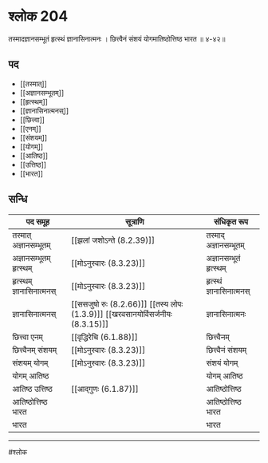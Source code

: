 # श्लोक 204

तस्मादज्ञानसम्भूतं हृत्स्थं ज्ञानासिनात्मनः ।
छित्त्वैनं संशयं योगमातिष्ठोत्तिष्ठ भारत ॥ ४-४२॥


## पद 

- [[तस्मात्]]
- [[अज्ञानसम्भूतम्]]
- [[हृत्स्थम्]]
- [[ज्ञानासिनात्मनस्]]
- [[छित्त्वा]]
- [[एनम्]]
- [[संशयम्]]
- [[योगम्]]
- [[आतिष्ठ]]
- [[उत्तिष्ठ]]
- [[भारत]]

## सन्धि

| पद समूह | सूत्राणि | संधिकृत रूप |
| ----- | ----- | ----- |
| तस्मात् अज्ञानसम्भूतम् |  [[झलां जशोऽन्ते (8.2.39)]] | तस्माद् अज्ञानसम्भूतम् |
| अज्ञानसम्भूतम् हृत्स्थम् |  [[मोऽनुस्वारः (8.3.23)]] | अज्ञानसम्भूतं हृत्स्थम् |
| हृत्स्थम् ज्ञानासिनात्मनस् |  [[मोऽनुस्वारः (8.3.23)]] | हृत्स्थं ज्ञानासिनात्मनस् |
| ज्ञानासिनात्मनस् |  [[ससजुषो रुः (8.2.66)]] [[तस्य लोपः (1.3.9)]] [[खरवसानयोर्विसर्जनीयः (8.3.15)]] | ज्ञानासिनात्मनः |
| छित्त्वा एनम् |  [[वृद्धिरेचि (6.1.88)]] | छित्त्वैनम् |
| छित्त्वैनम् संशयम् |  [[मोऽनुस्वारः (8.3.23)]] | छित्त्वैनं संशयम् |
| संशयम् योगम् |  [[मोऽनुस्वारः (8.3.23)]] | संशयं योगम् |
| योगम् आतिष्ठ |  | योगम् आतिष्ठ |
| आतिष्ठ उत्तिष्ठ |  [[आद्गुणः (6.1.87)]] | आतिष्ठोत्तिष्ठ |
| आतिष्ठोत्तिष्ठ भारत |  | आतिष्ठोत्तिष्ठ भारत |
| भारत |  | भारत |


---

#श्लोक